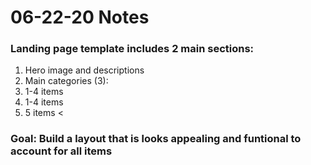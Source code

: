 # 06-22-20 Notes

### Landing page template includes 2 main sections:
1. Hero image and descriptions
2. Main categories (3):
  1. 1-4 items
  2. 1-4 items
  3. 5 items <
  
### Goal: Build a layout that is looks appealing and funtional to account for all items
